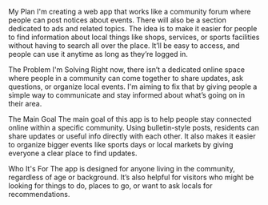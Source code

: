 My Plan
I'm creating a web app that works like a community forum where people can post notices about events. There will also be a section dedicated to ads and related topics. The idea is to make it easier for people to find information about local things like shops, services, 
or sports facilities without having to search all over the place. It’ll be easy to access, and people can use it anytime as long as they’re logged in.

The Problem I'm Solving
Right now, there isn’t a dedicated online space where people in a community can come together to share updates, ask questions, or organize local events. I'm aiming to fix that by giving people a simple way to communicate and stay informed about what’s going on in their area.

The Main Goal
The main goal of this app is to help people stay connected online within a specific community. Using bulletin-style posts, residents can share updates or useful info directly with each other. It also makes it easier to organize bigger events like sports days or local markets 
by giving everyone a clear place to find updates.

Who It's For
The app is designed for anyone living in the community, regardless of age or background. It’s also helpful for visitors who might be looking for things to do, places to go, or want to ask locals for recommendations.

